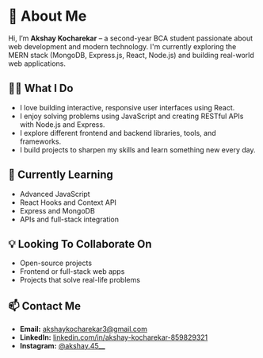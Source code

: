 # 💫 About Me

Hi, I’m **Akshay Kocharekar** – a second-year BCA student passionate about web development and modern technology. I'm currently exploring the MERN stack (MongoDB, Express.js, React, Node.js) and building real-world web applications.

## 👨‍💻 What I Do

- I love building interactive, responsive user interfaces using React.
- I enjoy solving problems using JavaScript and creating RESTful APIs with Node.js and Express.
- I explore different frontend and backend libraries, tools, and frameworks.
- I build projects to sharpen my skills and learn something new every day.

## 🌱 Currently Learning

- Advanced JavaScript
- React Hooks and Context API
- Express and MongoDB
- APIs and full-stack integration

## 💡 Looking To Collaborate On

- Open-source projects
- Frontend or full-stack web apps
- Projects that solve real-life problems

## 📫 Contact Me

- **Email:** akshaykocharekar3@gmail.com  
- **LinkedIn:** [linkedin.com/in/akshay-kocharekar-859829321](https://www.linkedin.com/in/akshay-kocharekar-859829321)  
- **Instagram:** [@akshay.45__](https://instagram.com/akshay.45__)

